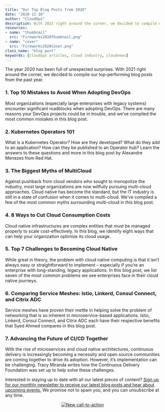 ```yaml
---
title: "Our Top Blog Posts from 2020"
date: "2020-12-18"
author: "CloudOps"
description: With 2021 right around the corner, we decided to compile our top-performing blog posts from the past year.
resources:
- name: "thumbnail"
  src: "Fireworks2020Thumbnail.png"
- name: "cover"
  src: "Fireworks2020Cover.png"
class_name: "blog post"
keywords: [cloudops articles, cloud industry, cloudnews]
---
```


</p>The year 2020 has been full of unexpected surprises. With 2021 right around the corner, we decided to compile our top-performing blog posts from the past year.</p>

<h3>1. Top 10 Mistakes to Avoid When Adopting DevOps</h3>

<p>Most organizations (especially large enterprises with legacy systems) encounter significant roadblocks when adopting DevOps. There are many reasons your DevOps projects could be in trouble, and we’ve compiled the most common mistakes in this blog post.</p>

<h3>2. Kubernetes Operators 101</h3>

<p>What is a Kubernetes Operator? How are they developed? What do they add to an application? How can they be published to an Operator hub? Learn the answers to these questions and more in this blog post by Alexandre Menezes from Red Hat.</p>

<h3>3. The Biggest Myths of MultiCloud</h3>

<p>Against pushback from cloud vendors who sought to monopolize the industry, most large organizations are now willfully pursuing multi-cloud approaches. Cloud native has become the standard, but the IT industry is still in a state of confusion when it comes to multi-cloud. We’ve compiled a few of the most common myths surrounding multi-cloud in this blog post.</p>

<h3>4. 8 Ways to Cut Cloud Consumption Costs</h3>

<p>Cloud native infrastructures are complex entities that must be managed properly to scale cost-effectively. In this blog, we identify eight ways that can help your organization optimize its cloud usage.</p>

<h3>5. Top 7 Challenges to Becoming Cloud Native</h3>

<p>While great in theory, the problem with cloud native computing is that it isn’t always easy or straightforward to implement – especially if you’re an enterprise with long-standing, legacy applications. In this blog post, we list seven of the most common problems we see enterprises face in their cloud native journeys.</p>

<h3>6. Comparing Service Meshes: Istio, Linkerd, Consul Connect, and Citrix ADC</h3>

<p>Service meshes have proven their mettle in helping solve the problem of networking that is so inherent in microservice-based applications. Istio, Linkerd, Consul Connect, and Citrix ADC each have their respective benefits that Syed Ahmed compares in this blog post.</p>

<h3>7. Advancing the Future of CI/CD Together</h3>

<p>With the rise of microservices and cloud native architectures, continuous delivery is increasingly becoming a necessity and open source communities are coming together to drive its adoption. However, it’s implementation can be challenging. Tracy Miranda writes how the Continuous Delivery Foundation was set up to help solve these challenges.</p>

<p>Interested in staying up to date with all our latest pieces of content? <a href="https://www.cloudops.com/newsletter-signup/">Sign up for our monthly newsletter to receive our latest blog posts and hear about upcoming events.</a> We promise not to spam you, and you can unsubscribe at any time.</p>

<div style="text-align: center;">
<!--HubSpot Call-to-Action Code --><span class="hs-cta-wrapper" id="hs-cta-wrapper-9a9feee6-3a5f-4335-93a4-b4964ab1ce5c"><span class="hs-cta-node hs-cta-9a9feee6-3a5f-4335-93a4-b4964ab1ce5c" id="hs-cta-9a9feee6-3a5f-4335-93a4-b4964ab1ce5c"><!--[if lte IE 8]><div id="hs-cta-ie-element"></div><![endif]--><a href="https://cta-redirect.hubspot.com/cta/redirect/732832/9a9feee6-3a5f-4335-93a4-b4964ab1ce5c"  target="_blank" ><img class="hs-cta-img" id="hs-cta-img-9a9feee6-3a5f-4335-93a4-b4964ab1ce5c" style="border-width:0px;" src="https://no-cache.hubspot.com/cta/default/732832/9a9feee6-3a5f-4335-93a4-b4964ab1ce5c.png"  alt="New call-to-action"/></a></span><script charset="utf-8" src="https://js.hscta.net/cta/current.js"></script><script type="text/javascript"> hbspt.cta.load(732832, '9a9feee6-3a5f-4335-93a4-b4964ab1ce5c', {}); </script></span><!-- end HubSpot Call-to-Action Code -->
</div>